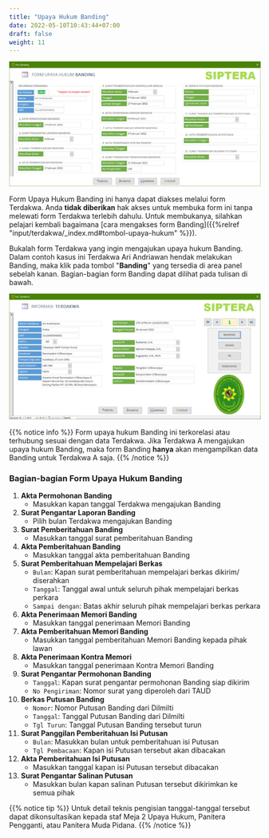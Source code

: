 ```yaml
---
title: "Upaya Hukum Banding"
date: 2022-05-10T10:43:44+07:00
draft: false
weight: 11
---
```


![Form Upaya Hukum Banding](images/form-banding.png)

Form Upaya Hukum Banding ini hanya dapat diakses melalui form Terdakwa. Anda **tidak diberikan** hak akses untuk membuka form ini tanpa melewati form Terdakwa terlebih dahulu. Untuk membukanya, silahkan pelajari kembali bagaimana [cara mengakses form Banding]({{%relref "input/terdakwa/_index.md#tombol-upaya-hukum" %}}).

Bukalah form Terdakwa yang ingin mengajukan upaya hukum Banding. Dalam contoh kasus ini Terdakwa Ari Andriawan hendak melakukan Banding, maka klik pada tombol "**Banding**" yang tersedia di area panel sebelah kanan. Bagian-bagian form Banding dapat dilihat pada tulisan di bawah.

![Contoh Terdakwa mengajukan Banding](images/terdakwa-banding.png)

{{% notice info %}}
Form upaya hukum Banding ini terkorelasi atau terhubung sesuai dengan data Terdakwa. Jika Terdakwa A mengajukan upaya hukum Banding, maka form Banding **hanya** akan mengampilkan data Banding untuk Terdakwa A saja.
{{% /notice %}}

### Bagian-bagian Form Upaya Hukum Banding

1. **Akta Permohonan Banding**
    - Masukkan kapan tanggal Terdakwa mengajukan Banding
2. **Surat Pengantar Laporan Banding**
    - Pilih bulan Terdakwa mengajukan Banding
3. **Surat Pemberitahuan Banding**
    - Masukkan tanggal surat pemberitahuan Banding
4. **Akta Pemberitahuan Banding**
    - Masukkan tanggal akta pemberitahuan Banding
5. **Surat Pemberitahuan Mempelajari Berkas**
    - `Bulan`: Kapan surat pemberitahuan mempelajari berkas dikirim/ diserahkan
    - `Tanggal`: Tanggal awal untuk seluruh pihak mempelajari berkas perkara
    - `Sampai dengan`: Batas akhir seluruh pihak mempelajari berkas perkara
6. **Akta Penerimaan Memori Banding**
    - Masukkan tanggal penerimaan Memori Banding
7. **Akta Pemberitahuan Memori Banding**
    - Masukkan tanggal pemberitahuan Memori Banding kepada pihak lawan
8. **Akta Penerimaan Kontra Memori**
    - Masukkan tanggal penerimaan Kontra Memori Banding
9. **Surat Pengantar Permohonan Banding**
    - `Tanggal`: Kapan surat pengantar permohonan Banding siap dikirim
    - `No Pengiriman`: Nomor surat yang diperoleh dari TAUD
10. **Berkas Putusan Banding**
    - `Nomor`: Nomor Putusan Banding dari Dilmilti
    - `Tanggal`: Tanggal Putusan Banding dari Dilmilti
    - `Tgl Turun`: Tanggal Putusan Banding tersebut turun
11. **Surat Panggilan Pemberitahuan Isi Putusan**
    - `Bulan`: Masukkan bulan untuk pemberitahuan isi Putusan
    - `Tgl Pembacaan`: Kapan isi Putusan tersebut akan dibacakan
12. **Akta Pemberitahuan Isi Putusan**
    - Masukkan tanggal kapan isi Putusan tersebut dibacakan
13. **Surat Pengantar Salinan Putusan**
    - Masukkan bulan kapan salinan Putusan tersebut dikirimkan ke semua pihak

{{% notice tip %}}
Untuk detail teknis pengisian tanggal-tanggal tersebut dapat dikonsultasikan kepada staf Meja 2 Upaya Hukum, Panitera Pengganti, atau Panitera Muda Pidana.
{{% /notice %}}
